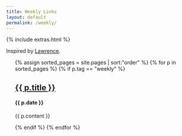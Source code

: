 ```yaml
---
title: Weekly Links
layout: default
permalink: /weekly/
---
```


{% include extras.html %}

Inspired by [Lawrence](https://www.wawrencelu.com/).

<ol>
{% assign sorted_pages = site.pages | sort:"order" %}
  {% for p in sorted_pages %}
    {% if p.tag == "weekly" %}
    <a href="{{ p.url }}">
      <h2>{{ p.title }}</h2>
    </a>
    <h4>{{ p.date }}</h4>
    <p>{{ p.content }}</p>
    {% endif %}
  {% endfor %}
</ol>
